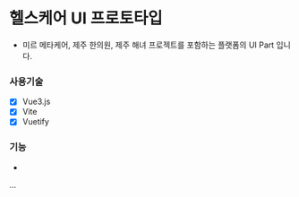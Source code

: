 # 헬스케어 UI 프로토타입

- 미르 메타케어, 제주 한의원, 제주 해녀 프로젝트를 포함하는 플랫폼의 UI Part 입니다.

### 사용기술

- [x] Vue3.js
- [x] Vite
- [x] Vuetify

### 기능

- 

...
